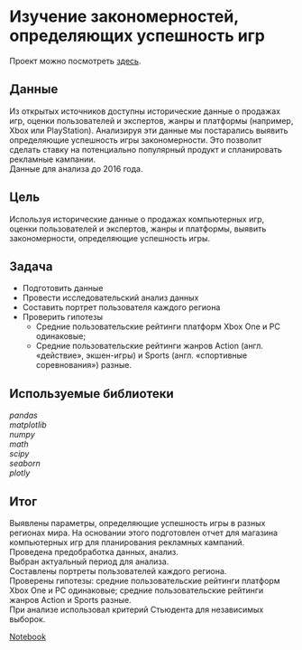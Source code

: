 #  Изучение закономерностей, определяющих успешность игр

Проект можно посмотреть [здесь](https://nbviewer.jupyter.org/github/Alexandr-90/yandex-praktikum-projects/blob/master/game-platforms/game_platforms.ipynb).  

## Данные

Из открытых источников доступны исторические данные о продажах игр, оценки пользователей и экспертов, жанры и платформы (например, Xbox или PlayStation). Анализируя эти данные мы постарались выявить определяющие успешность игры закономерности. Это позволит сделать ставку на потенциально популярный продукт и спланировать рекламные кампании.  
Данные для анализа до 2016 года.

## Цель

Используя исторические данные о продажах компьютерных игр, оценки пользователей и экспертов, жанры и платформы, выявить закономерности, определяющие успешность игры.  

## Задача

- Подготовить данные
- Провести исследовательский анализ данных
- Составить портрет пользователя каждого региона
- Проверить гипотезы
   - Средние пользовательские рейтинги платформ Xbox One и PC одинаковые;
   - Средние пользовательские рейтинги жанров Action (англ. «действие», экшен-игры) и Sports (англ. «спортивные соревнования») разные.

## Используемые библиотеки

*pandas  
matplotlib  
numpy  
math  
scipy  
seaborn  
plotly*

## Итог

Выявлены параметры, определяющие успешность игры в разных регионах мира. На основании этого подготовлен отчет для магазина компьютерных игр для планирования рекламных кампаний.  
Проведена предобработка данных, анализ.  
Выбран актуальный период для анализа.   
Составлены портреты пользователей каждого региона.  
Проверены гипотезы: средние пользовательские рейтинги платформ Xbox One и PC одинаковые; средние пользовательские рейтинги жанров Action и Sports разные.  
При анализе использовал критерий Стьюдента для независимых выборок.  

[Notebook](https://nbviewer.jupyter.org/github/Alexandr-90/yandex-praktikum-projects/blob/master/game-platforms/game_platforms.ipynb)
